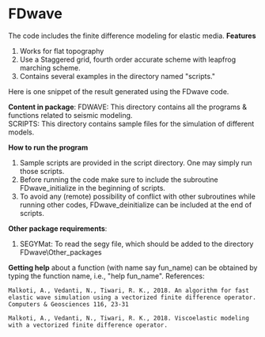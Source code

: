 # FDwave

The code includes the finite difference modeling for elastic media.
**Features**

1. Works for flat topography
2. Use a Staggered grid, fourth order accurate scheme with leapfrog marching scheme.
3. Contains several examples in the directory named "scripts."

Here is one snippet of the result generated using the FDwave code.

     

**Content in package**:
FDWAVE: This directory contains all the programs & functions related to seismic modeling.  
SCRIPTS: This directory contains sample files for the simulation of different models.


**How to run the program**
1. Sample scripts are provided in the script directory. One may simply run those scripts.
2. Before running the code make sure to include the subroutine FDwave_initialize in the beginning of scripts.  
3. To avoid any (remote) possibility of conflict with other subroutines while running other codes, FDwave_deinitialize can be included at the end of scripts.

**Other package requirements**:
1. SEGYMat: To read the segy file, which should be added to the directory FDwave\Other_packages


**Getting help** about a function (with name say fun_name) can be obtained by typing the function name, i.e., "help fun_name".
References:

    Malkoti, A., Vedanti, N., Tiwari, R. K., 2018. An algorithm for fast elastic wave simulation using a vectorized finite difference operator. Computers & Geosciences 116, 23-31

    Malkoti, A., Vedanti, N., Tiwari, R. K., 2018. Viscoelastic modeling with a vectorized finite difference operator.

